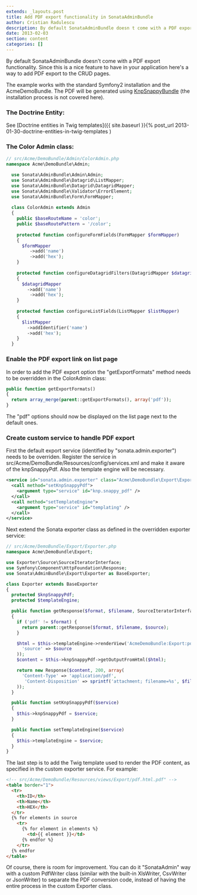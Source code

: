 ```yaml
---
extends: _layouts.post
title: Add PDF export functionality in SonataAdminBundle
author: Cristian Radulescu
description: By default SonataAdminBundle doesn t come with a PDF export functionality
date: 2013-02-03
section: content
categories: []
---
```

By default SonataAdminBundle doesn't come with a PDF export functionality. Since this is a nice feature to have in your application here's a way to add PDF export to the CRUD pages.

The example works with the standard Symfony2 installation and the AcmeDemoBundle. The PDF will be generated using [KnpSnappyBundle](https://github.com/KnpLabs/KnpSnappyBundle) (the installation process is not covered here).

### The Doctrine Entity:
See [Doctrine entities in Twig templates]({{ site.baseurl }}{% post_url 2013-01-30-doctrine-entities-in-twig-templates )

### The Color Admin class:
```php
// src/Acme/DemoBundle/Admin/ColorAdmin.php
namespace Acme\DemoBundle\Admin;

  use Sonata\AdminBundle\Admin\Admin;
  use Sonata\AdminBundle\Datagrid\ListMapper;
  use Sonata\AdminBundle\Datagrid\DatagridMapper;
  use Sonata\AdminBundle\Validator\ErrorElement;
  use Sonata\AdminBundle\Form\FormMapper;
  
  class ColorAdmin extends Admin
  {
    public $baseRouteName = 'color';
    public $baseRoutePattern = '/color';
  
    protected function configureFormFields(FormMapper $formMapper)
    {
      $formMapper
         ->add('name')
         ->add('hex');
    }
  
    protected function configureDatagridFilters(DatagridMapper $datagridMapper)
    {
      $datagridMapper
        ->add('name')
         ->add('hex');
    }
  
    protected function configureListFields(ListMapper $listMapper)
    {
      $listMapper
        ->addIdentifier('name')
        ->add('hex');
    }
  }
```

### Enable the PDF export link on list page
In order to add the PDF export option the "getExportFormats" method needs to be overridden in the ColorAdmin class:

```php 
public function getExportFormats()
{
  return array_merge(parent::getExportFormats(), array('pdf'));
}
```

The "pdf" options should now be displayed on the list page next to the default ones.

### Create custom service to handle PDF export
First the default export service (identified by "sonata.admin.exporter") needs to be overriden. Register the service in src/Acme/DemoBundle/Resources/config/services.xml and make it aware of the knpSnappyPdf. Also the template engine will be necessary.

```xml
<service id="sonata.admin.exporter" class="Acme\DemoBundle\Export\Exporter">
  <call method="setKnpSnappyPdf">
    <argument type="service" id="knp.snappy_pdf" />
  </call>
  <call method="setTemplateEngine">
    <argument type="service" id="templating" />
  </call>
</service>
``` 

Next extend the Sonata exporter class as defined in the overridden exporter service:

```php 
// src/Acme/DemoBundle/Export/Exporter.php
namespace Acme\DemoBundle\Export;

use Exporter\Source\SourceIteratorInterface;
use Symfony\Component\HttpFoundation\Response;
use Sonata\AdminBundle\Export\Exporter as BaseExporter;

class Exporter extends BaseExporter
{
  protected $knpSnappyPdf;
  protected $templateEngine;

  public function getResponse($format, $filename, SourceIteratorInterface $source)
  {
    if ('pdf' != $format) {
      return parent::getResponse($format, $filename, $source);
    }

    $html = $this->templateEngine->renderView('AcmeDemoBundle:Export:pdf.html.twig', array(
      'source' => $source
    ));
    $content = $this->knpSnappyPdf->getOutputFromHtml($html);

    return new Response($content, 200, array(
      'Content-Type' => 'application/pdf',
       'Content-Disposition' => sprintf('attachment; filename=%s', $filename)
    ));
  }

  public function setKnpSnappyPdf($service)
  {
    $this->knpSnappyPdf = $service;
  }

  public function setTemplateEngine($service)
  {
    $this->templateEngine = $service;
  }
}
``` 

The last step is to add the Twig template used to render the PDF content, as specified in the custom exporter service. For example:

```html 
<!-- src/Acme/DemoBundle/Resources/views/Export/pdf.html.pdf" -->
<table border="1">
  <tr>
    <th>ID</th>
    <th>Name</th>
    <th>HEX</th>
  </tr>
  {% for elements in source 
    <tr>
      {% for element in elements %}
        <td>{{ element }}</td>
      {% endfor %}
    </tr>
  {% endfor 
</table>
``` 

Of course, there is room for improvement. You can do it "SonataAdmin" way with a custom PdfWriter class (similar with the built-in XlsWriter, CsvWriter or JsonWriter) to separate the PDF conversion code, instead of having the entire process in the custom Exporter class.
